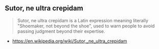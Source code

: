 ## Sutor, ne ultra crepidam

> Sutor, ne ultra crepidam is a Latin expression meaning literally "Shoemaker, not beyond the shoe", used to warn people to avoid passing judgment beyond their expertise.  


- https://en.wikipedia.org/wiki/Sutor,_ne_ultra_crepidam
